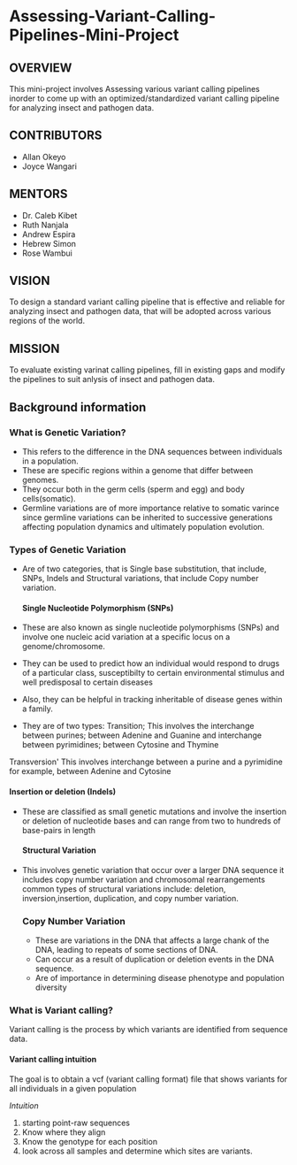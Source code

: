# Assessing-Variant-Calling-Pipelines-Mini-Project
## OVERVIEW
This mini-project involves Assessing various variant calling pipelines inorder to come up with an optimized/standardized variant calling pipeline for analyzing insect and pathogen data.


## CONTRIBUTORS
- Allan Okeyo
- Joyce Wangari

## MENTORS
- Dr. Caleb Kibet
- Ruth Nanjala
- Andrew Espira
- Hebrew Simon
- Rose Wambui

## VISION
To design a standard variant calling pipeline that is effective and reliable for analyzing insect and pathogen data, that will be adopted across various regions of the world.

## MISSION
To evaluate existing varinat calling pipelines, fill in existing gaps and modify the pipelines to suit anlysis of insect and pathogen data.


## Background information
### What is Genetic Variation?
- This refers to the difference in the DNA sequences between individuals in a population.
- These are specific regions within a genome that differ between genomes.
- They occur both in the germ cells (sperm and egg) and body cells(somatic).
- Germline variations are of more importance relative to somatic varince since germline variations can be inherited to successive generations affecting population dynamics and ultimately population evolution.

### Types of Genetic Variation
- Are of two categories, that is Single base substitution, that include, SNPs, Indels and Structural variations, that include Copy number variation.

  #### Single Nucleotide Polymorphism (SNPs)
- These are also known as single nucleotide polymorphisms (SNPs) and involve one nucleic acid variation at a specific locus on a genome/chromosome.
- They can be used to predict how an individual would respond to drugs of a particular class, susceptibilty to certain environmental stimulus and well predisposal to certain diseases
- Also, they can be helpful in tracking inheritable of disease genes within a family.
- They are of two types:
 Transition; This involves the interchange between purines; between Adenine and Guanine and interchange between pyrimidines; between Cytosine and Thymine

 Transversion' This involves interchange between a purine and a pyrimidine for example, between Adenine and Cytosine

  #### Insertion or deletion (Indels)
- These are classified as small genetic mutations and involve the insertion or deletion of nucleotide bases and can range from two to hundreds of base-pairs in length

  #### Structural Variation

- This involves genetic variation that occur over a larger DNA sequence it includes copy number variation and chromosomal rearrangements
common types of structural variations include: deletion, inversion,insertion, duplication, and copy number variation.

  ### Copy Number Variation
  - These are variations in the DNA that affects a large chank of the DNA, leading to repeats of some sections of DNA. 
  - Can occur as a result of duplication or deletion events in the DNA sequence. 
  - Are of importance in determining disease phenotype and population diversity


 ### What is Variant calling?
Variant calling is the process by which variants are identified from sequence data.

  #### Variant calling intuition

The goal is to obtain a vcf (variant calling format) file that shows variants for all individuals in a given population 

 _Intuition_
1. starting point-raw sequences
2. Know where they align
3. Know the genotype for each position
4. look across all samples and determine which sites are variants.

